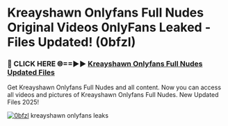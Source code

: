 # Kreayshawn Onlyfans Full Nudes Original Videos 0nlyFans Leaked - Files Updated! (0bfzl)

<h3>🔴 CLICK HERE 🌐==►► <a href="https://tinyurl.com/2wckxsce" rel="nofollow">Kreayshawn Onlyfans Full Nudes Updated Files</a></h3>

Get Kreayshawn Onlyfans Full Nudes and all content. Now you can access all videos and pictures of Kreayshawn Onlyfans Full Nudes. New Updated Files 2025!

[![0bfzl](https://i.imgur.com/AFduVYN.gif)](https://tinyurl.com/2wckxsce)
kreayshawn onlyfans leaks